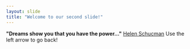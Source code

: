 ```yaml
---
layout: slide
title: "Welcome to our second slide!"
---
```

**"Dreams show you that you have the power..."** [Helen Schucman](https://www.greatest-quotations.com/search/quotes_by-helen_schucman.html)
Use the left arrow to go back!
